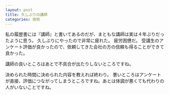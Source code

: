 ```yaml
---
layout: post
title: 久しぶりの講師
categories: 技術
---
```


私の履歴書には『講師』と書いてあるのだが、まともな講師は実は４年ぶりだったように思う。
久しぶりにやったので非常に疲れた。
疲労困憊だ。
受講生のアンケート評価が良かったので、依頼してきた会社の方の信頼も得ることができて良かった。

講師の良いところはあとで不具合が出たりしないところですね。

決められた時間に決められた内容を教えれば終わり。
悪いところはアンケートが直接、評価につながってしまうところですね。あとは体調が悪くても代わりの人がいないことですね。

